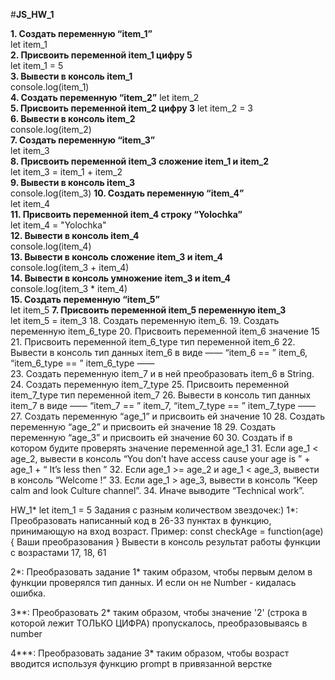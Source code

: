 #**JS_HW_1**

 **1. Создать переменную “item_1”**  
 let item_1  
 **2. Присвоить переменной item_1 цифру 5**  
 let item_1 = 5  
 **3. Вывести в консоль item_1**  
 console.log(item_1)  
 **4. Создать переменную “item_2”**
 let item_2  
 **5. Присвоить переменной item_2 цифру 3**
 let item_2 = 3  
 **6. Вывести в консоль item_2**  
 console.log(item_2)  
 **7. Создать переменную “item_3”**  
 let item_3  
 **8. Присвоить переменной item_3 сложение item_1 и item_2**  
 let item_3 = item_1 + item_2  
 **9. Вывести в консоль item_3**  
 console.log(item_3)
 **10. Создать переменную “item_4”**  
 let item_4  
 **11. Присвоить переменной item_4 строку “Yolochka”**  
 let item_4 = "Yolochka"  
 **12. Вывести в консоль item_4**  
 console.log(item_4)  
 **13. Вывести в консоль сложение item_3 и item_4**  
 console.log(item_3 + item_4)  
 **14. Вывести в консоль умножение item_3 и item_4**  
 console.log(item_3 * item_4)  
 **15. Создать переменную “item_5”**  
 let item_5
 **7. Присвоить переменной item_5 переменную item_3**  
 let item_5 = item_3
 18. Создать переменную item_6.
 19. Создать переменную item_6_type
 20. Присвоить переменной item_6 значение 15
 21. Присвоить переменной item_6_type тип переменной item_6
 22. Вывести в консоль тип данных item_6 в виде ——  “item_6 == ”  item_6,  “item_6_type == ”  item_6_type ——  
 23. Создать переменную item_7 и в ней преобразовать item_6 в String.
 24. Создать переменную item_7_type
 25. Присвоить переменной item_7_type тип переменной item_7
 26. Вывести в консоль тип данных item_7 в виде ——  “item_7 == ”  item_7,  “item_7_type == ”  item_7_type ——  
 27. Создать переменную “age_1” и присвоить ей значение 10
 28. Создать переменную “age_2” и присвоить ей значение 18
 29. Создать переменную “age_3” и присвоить ей значение 60
 30. Создать if в котором будите проверять значение переменной age_1
 31. Если age_1 < age_2, вывести в консоль “You don’t have access cause your age is ” + age_1 + “ It’s less then ”
 32. Если age_1 >=  age_2 и age_1 <  age_3, вывести в консоль “Welcome  !”
 33. Если age_1  > age_3, вывести в консоль “Keep calm and look Culture channel”.
 34. Иначе выводите “Technical work”.


HW_1* let item_1 = 5
Задания с разным количеством звездочек:)
1*:
Преобразовать написанный код в 26-33 пунктах в функцию, принимающую на вход возраст.
Пример: const checkAge = function(age) {
Ваши преобразования
}
Вывести в консоль результат работы функции с возрастами 17, 18, 61

2*:
Преобразовать задание 1* таким образом, чтобы первым делом в функции проверялся тип данных. И если он не Number - кидалась ошибка.

3**:
Преобразовать 2* таким образом, чтобы значение '2' (строка в которой лежит ТОЛЬКО ЦИФРА) пропускалось, преобразовываясь в number

4***:
Преобразовать задание 3* таким образом, чтобы возраст вводится используя функцию prompt в привязанной верстке
